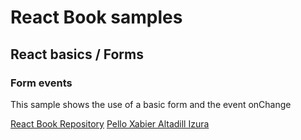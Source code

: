 # React Book samples
## React basics / Forms
### Form events
This sample shows the use of a basic form and the event onChange

[React Book Repository](https://github.com/pxai/react-samples)
[Pello Xabier Altadill Izura](http://pello.io)